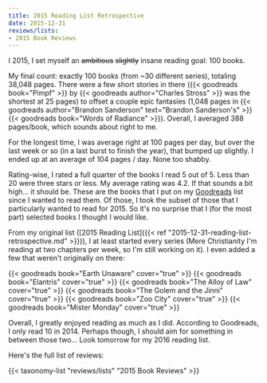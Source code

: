 ```yaml
---
title: 2015 Reading List Retrospective
date: 2015-12-31
reviews/lists:
- 2015 Book Reviews
---
```

I 2015, I set myself an ~~ambitious~~ ~~slightly~~ insane reading goal: 100 books.

My final count: exactly 100 books (from ~30 different series), totaling 38,048 pages. There were a few short stories in there ({{< goodreads book="Pimpf" >}} by {{< goodreads author="Charles Stross" >}} was the shortest at 25 pages) to offset a couple epic fantasies (1,048 pages in {{< goodreads author="Brandon Sanderson" text="Brandon Sanderson's" >}} {{< goodreads book="Words of Radiance" >}}). Overall, I averaged 388 pages/book, which sounds about right to me.

<!--more-->

For the longest time, I was average right at 100 pages per day, but over the last week or so (in a last burst to finish the year), that bumped up slightly. I ended up at an average of 104 pages / day. None too shabby.

Rating-wise, I rated a full quarter of the books I read 5 out of 5. Less than 20 were three stars or less. My average rating was 4.2. If that sounds a bit high... it should be. These are the books that I put on my <a href="https://www.goodreads.com">Goodreads</a> list since I wanted to read them. Of those, I took the subset of those that I particularly wanted to read for 2015. So it's no surprise that I (for the most part) selected books I thought I would like.

From my original list ([2015 Reading List]({{< ref "2015-12-31-reading-list-retrospective.md" >}})), I at least started every series (Mere Christianity I'm reading at two chapters per week, so I'm still working on it). I even added a few that weren't originally on there:

{{< goodreads book="Earth Unaware" cover="true" >}}
{{< goodreads book="Elantris" cover="true" >}}
{{< goodreads book="The Alloy of Law" cover="true" >}}
{{< goodreads book="The Golem and the Jinni" cover="true" >}}
{{< goodreads book="Zoo City" cover="true" >}}
{{< goodreads book="Mister Monday" cover="true" >}}

Overall, I greatly enjoyed reading as much as I did. According to Goodreads, I only read 10 in 2014. Perhaps though, I should aim for something in between those two... Look tomorrow for my 2016 reading list.

Here's the full list of reviews:

{{< taxonomy-list "reviews/lists" "2015 Book Reviews" >}}
